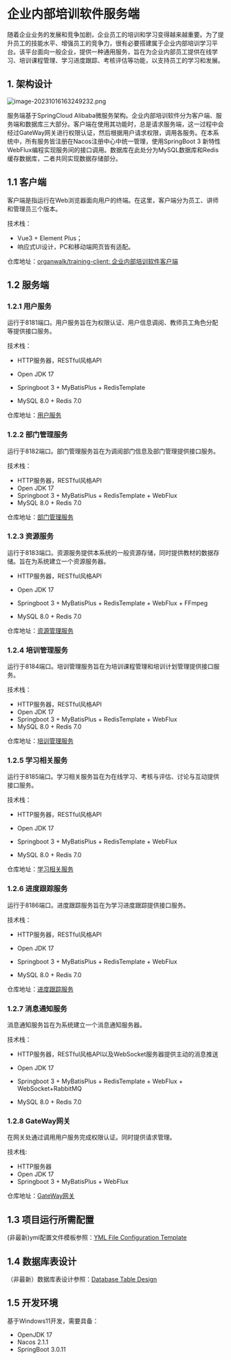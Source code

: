 # 企业内部培训软件服务端

随着企业业务的发展和竞争加剧，企业员工的培训和学习变得越来越重要。为了提升员工的技能水平、增强员工的竞争力，很有必要搭建属于企业内部培训学习平台。该平台面向一般企业，提供一种通用服务，旨在为企业内部员工提供在线学习、培训课程管理、学习进度跟踪、考核评估等功能，以支持员工的学习和发展。

## 1. 架构设计

![image-20231016163249232.png](https://i.postimg.cc/GpDR7mnD/image-20231016163249232.png)

服务端基于SpringCloud Alibaba微服务架构。企业内部培训软件分为客户端、服务端和数据库三大部分。客户端在使用其功能时，总是请求服务端，这一过程中会经过GateWay网关进行权限认证，然后根据用户请求权限，调用各服务。在本系统中，所有服务皆注册在Nacos注册中心中统一管理，使用SpringBoot 3 新特性WebFlux编程实现服务间的接口调用。数据库在此处分为MySQL数据库和Redis缓存数据库，二者共同实现数据存储部分。

## 1.1 客户端

客户端是指运行在Web浏览器面向用户的终端。在这里，客户端分为员工、讲师和管理员三个版本。

技术栈：

- Vue3 + Element Plus；
- 响应式UI设计，PC和移动端网页皆有适配。

仓库地址：[organwalk/training-client: 企业内部培训软件客户端 ](https://github.com/organwalk/training-client)

## 1.2 服务端

### 1.2.1 用户服务

运行于8181端口。用户服务旨在为权限认证、用户信息调阅、教师员工角色分配等提供接口服务。

技术栈：

- HTTP服务器，RESTful风格API
- Open JDK 17

- Springboot 3 + MyBatisPlus + RedisTemplate
- MySQL 8.0 + Redis 7.0

仓库地址：[用户服务](https://github.com/organwalk/training-server/tree/master/training-user-service)

### 1.2.2 部门管理服务

运行于8182端口。部门管理服务旨在为调阅部门信息及部门管理提供接口服务。

技术栈：

- HTTP服务器，RESTful风格API
- Open JDK 17
- Springboot 3 + MyBatisPlus + RedisTemplate + WebFlux
- MySQL 8.0 + Redis 7.0

仓库地址：[部门管理服务](https://github.com/organwalk/training-server/tree/master/training-department-service)

### 1.2.3 资源服务

运行于8183端口。资源服务提供本系统的一般资源存储，同时提供教材的数据存储。旨在为系统建立一个资源服务器。

- HTTP服务器，RESTful风格API

- Open JDK 17
- Springboot 3 + MyBatisPlus + RedisTemplate + WebFlux + FFmpeg
- MySQL 8.0 + Redis 7.0

仓库地址：[资源管理服务](https://github.com/organwalk/training-server/tree/master/training-resource)

### 1.2.4 培训管理服务

运行于8184端口。培训管理服务旨在为培训课程管理和培训计划管理提供接口服务。

技术栈：

- HTTP服务器，RESTful风格API
- Open JDK 17
- Springboot 3 + MyBatisPlus + RedisTemplate + WebFlux
- MySQL 8.0 + Redis 7.0

仓库地址：[培训管理服务](https://github.com/organwalk/training-server/tree/master/training-plan-service)

### 1.2.5 学习相关服务

运行于8185端口。学习相关服务旨在为在线学习、考核与评估、讨论与互动提供接口服务。

技术栈：

- HTTP服务器，RESTful风格API

- Open JDK 17
- Springboot 3 + MyBatisPlus + RedisTemplate + WebFlux
- MySQL 8.0 + Redis 7.0

仓库地址：[学习相关服务](https://github.com/organwalk/training-server/tree/master/training-learn-service)

### 1.2.6 进度跟踪服务

运行于8186端口。进度跟踪服务旨在为学习进度跟踪提供接口服务。

技术栈：

- HTTP服务器，RESTful风格API

- Open JDK 17
- Springboot 3 + MyBatisPlus + RedisTemplate + WebFlux
- MySQL 8.0 + Redis 7.0

仓库地址：[进度跟踪服务](https://github.com/organwalk/training-server/tree/master/training-progress-service)

### 1.2.7 消息通知服务

消息通知服务旨在为系统建立一个消息通知服务器。

技术栈：

- HTTP服务器，RESTful风格API以及WebSocket服务器提供主动的消息推送

- Open JDK 17
- Springboot 3 + MyBatisPlus + RedisTemplate + WebFlux + WebSocket+RabbitMQ
- MySQL 8.0 + Redis 7.0

### 1.2.8 GateWay网关

在网关处通过调用用户服务完成权限认证。同时提供请求管理。

技术栈:

- HTTP服务器
- Open JDK 17
- Springboot 3 + MyBatisPlus + WebFlux

仓库地址：[GateWay网关](https://github.com/organwalk/training-server/tree/master/training-gateway)

## 1.3 项目运行所需配置

(非最新)yml配置文件模板参照：[YML File Configuration Template](https://github.com/organwalk/training-server/blob/master/YML%20File%20Configuration%20Template.md)

## 1.4 数据库表设计

（非最新）数据库表设计参照：[Database Table Design](https://github.com/organwalk/training-server/blob/master/Database%20Table%20Design.md)

## 1.5 开发环境

基于Windows11开发，需要具备：

- OpenJDK 17
- Nacos 2.1.1
- SpringBoot 3.0.11

